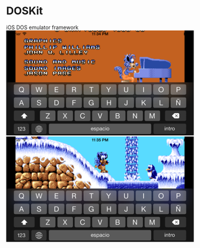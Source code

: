 DOSKit
======

iOS DOS emulator framework
![Fire & Ice menu](/Documentation/doskit_ios_demo0.png)
![Fire & Ice in game](/Documentation/doskit_ios_demo1.png)

